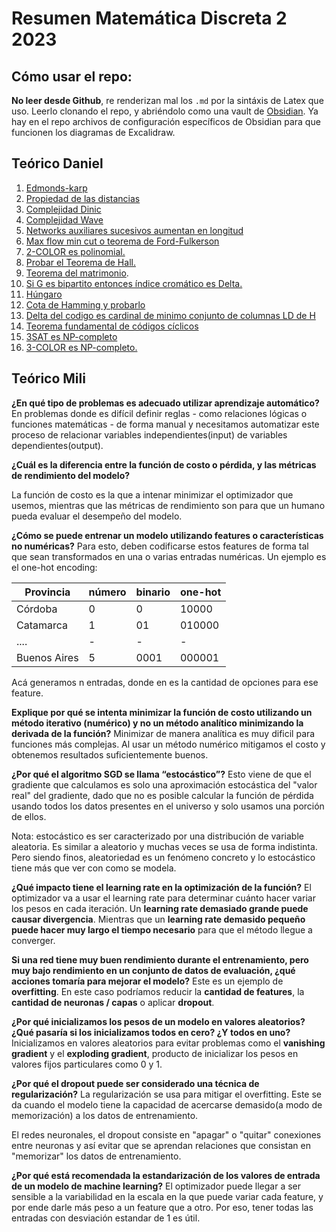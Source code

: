 # Resumen Matemática Discreta 2 2023
## Cómo usar el repo:
**No leer desde Github**, re renderizan mal los `.md` por la sintáxis de Latex que uso. Leerlo clonando el repo, y abriéndolo como una vault de [Obsidian](https://obsidian.md/). Ya hay en el repo archivos de configuración específicos de Obsidian para que funcionen los diagramas de Excalidraw.

## Teórico Daniel
1. [Edmonds-karp](./Demostraciones/comp-ek.md)
2. [Propiedad de las distancias](./Demostraciones/Propiedad-de-las-distancias.md)
3. [Complejidad Dinic](./Demostraciones/complejidad-de-dinic.md)
4.  [Complejidad Wave](./Demostraciones/comp-wave.md)
5. [Networks auxiliares sucesivos aumentan en longitud](./Demostraciones/Networks-auxiliares-aumentan.md)
6.  [Max flow min cut o teorema de Ford-Fulkerson](./Demostraciones/max-flow-min-cut.md)
7. [2-COLOR es polinomial.](./Demostraciones/2color-polinomial.md)
8. [Probar el Teorema de Hall.](./Demostraciones/teorema-hall.md)
9. [Teorema del matrimonio](./Demostraciones/teorema-matrimonio.md).
10. [Si G es bipartito entonces índice cromático es Delta.](./Demostraciones/teorema-indice-cromatico.md)
11. [Húngaro](./Demostraciones/comp-hungaro.md)
12. [Cota de Hamming y probarlo](./Demostraciones/cota-hamming.md)
13. [Delta del codigo es cardinal de minimo conjunto de columnas LD de H](./Demostraciones/delta-columnas-h.md)
14. [Teorema fundamental de códigos cíclicos](./Demostraciones/teorema-ciclicos.md)
15. [3SAT es NP-completo](./Demostraciones/3SAT-np-completo.md)
16. [3-COLOR es NP-completo.](./Demostraciones/3color-np-completo.md)

## Teórico Mili

**¿En qué tipo de problemas es adecuado utilizar aprendizaje automático?**
En problemas donde es difícil definir reglas - como relaciones lógicas o funciones matemáticas - de forma manual y necesitamos automatizar este proceso de relacionar variables independientes(input) de variables dependientes(output).

**¿Cuál es la diferencia entre la función de costo o pérdida, y las métricas de rendimiento del modelo?**

La función de costo es la que a intenar minimizar el optimizador que usemos, mientras que las métricas de rendimiento son para que un humano pueda evaluar el desempeño del modelo.

**¿Cómo se puede entrenar un modelo utilizando features o características no numéricas?**
Para esto, deben codificarse estos features de forma tal que sean transformados en una o varias entradas numéricas. Un ejemplo es el one-hot encoding:

| Provincia    | número | binario | one-hot |
| ------------ | ------ | ------- | ------- |
| Córdoba      | 0      | 0       | 10000   |
| Catamarca    | 1      | 01      | 010000  |
| ....         | -      | -       | -       |
| Buenos Aires | 5      | 0001    | 000001  |

Acá generamos n entradas, donde en es la cantidad de opciones para ese feature.

**Explique por qué se intenta minimizar la función de costo utilizando un método iterativo (numérico) y no un método analítico minimizando la derivada de la función?**
Minimizar de manera analítica es muy dificil para funciones más complejas. Al usar un método numérico mitigamos el costo y obtenemos resultados suficientemente buenos.

**¿Por qué el algoritmo SGD se llama “estocástico”?**
Esto viene de que el gradiente que calculamos es solo una aproximación estocástica del "valor real" del gradiente, dado que no es posible calcular la función de pérdida usando todos los datos presentes en el universo y solo usamos una porción de ellos.

Nota: estocástico es ser caracterizado por una distribución de variable aleatoria. Es similar a aleatorio y muchas veces se usa de forma indistinta. Pero siendo finos, aleatoriedad es un fenómeno concreto y lo estocástico tiene más que ver con como se modela.

**¿Qué impacto tiene el learning rate en la optimización de la función?**
El optimizador va a usar el learning rate para determinar cuánto hacer variar los pesos en cada iteración. Un **learning rate demasiado grande puede causar divergencia**. Mientras que un **learning rate demasido pequeño puede hacer muy largo el tiempo necesario** para que el método llegue a converger.

**Si una red tiene muy buen rendimiento durante el entrenamiento, pero muy bajo rendimiento en un conjunto de datos de evaluación, ¿qué acciones tomaría para mejorar el modelo?**
Este es un ejemplo de **overfitting**. En este caso podríamos reducir la **cantidad de features**, la **cantidad de neuronas / capas** o aplicar **dropout**.

**¿Por qué inicializamos los pesos de un modelo en valores aleatorios? ¿Qué pasaría si los inicializamos todos en cero? ¿Y todos en uno?**
Inicializamos en valores aleatorios para evitar problemas como el **vanishing gradient** y el **exploding gradient**, producto de inicializar los pesos en valores fijos particulares como 0 y 1.

**¿Por qué el dropout puede ser considerado una técnica de regularización?**
La regularización se usa para mitigar el overfitting. Este se da cuando el modelo tiene la capacidad de acercarse demasido(a modo de memorización) a los datos de entrenamiento.

El redes neuronales, el dropout consiste en "apagar" o "quitar" conexiones entre neuronas y así evitar que se aprendan relaciones que consistan en "memorizar" los datos de entrenamiento.

**¿Por qué está recomendada la estandarización de los valores de entrada de un modelo de machine learning?**
El optimizador puede llegar a ser sensible a la variabilidad en la escala en la que puede variar cada feature, y por ende darle más peso a un feature que a otro. Por eso, tener todas las entradas con desviación estandar de 1 es útil.